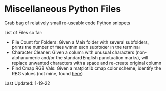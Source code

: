 # Miscellaneous Python Files
Grab bag of relatively small re-useable code Python snippets 

List of Files so far:
- File Count for Folders: Given a Main folder with several subfolders, prints the number of files within each subfolder in the terminal
- Character Cleaner: Given a column with unusual characters (non-alphanumeric and/or the standard English punctuation marks), will replace unwanted characters with a space and re-create original column
- Find Cmap RGB Vals: Given a matplotlib cmap color scheme, identify the RBG values (not mine, found [here](https://stackoverflow.com/questions/33596491/extract-matplotlib-colormap-in-hex-format#:~:text=You%20can%20get%20a%20tuple%20of%20rgba%20values,wrote%20in%20the%20comments%2C%20you%20can%20use%20matplotlib.colors.rgb2hex.))

Last Updated: 1-19-22
